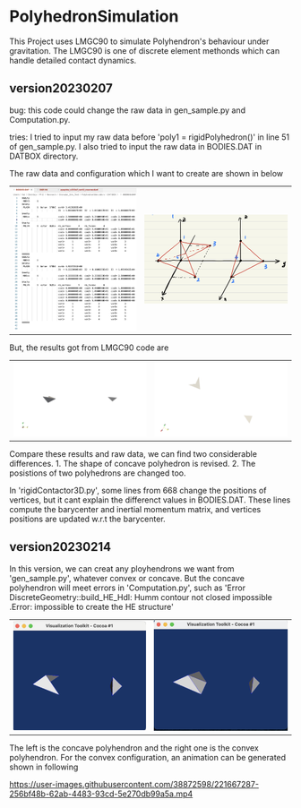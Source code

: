 # PolyhedronSimulation
This Project uses LMGC90 to simulate Polyhendron's behaviour under gravitation. The LMGC90 is one of discrete element methonds which can handle detailed contact dynamics.

## version20230207

bug: this code could change the raw data in gen_sample.py and Computation.py.

tries: I tried to input my raw data before 'poly1 = rigidPolyhedron()' in line 51 of gen_sample.py. I also tried to input the raw data in BODIES.DAT in DATBOX directory.

The raw data and configuration which I want to create are shown in below

<table>
    <tr>
        <td ><center><img src="./version20230207/ResultPic/Rawdata.png" > </center></td>
        <td ><center><img src="./version20230207/ResultPic/RawConfig.jpeg" ></center></td>
    </tr>
</table>

But, the results got from LMGC90 code are
    
<table>
    <tr>
        <td ><center><img src="./version20230207/ResultPic/Pic1.png" > </center></td>
        <td ><center><img src="./version20230207/ResultPic/Pic2.png" ></center></td>
    </tr>
</table>

Compare these results and raw data, we can find two considerable differences. 1. The shape of concave polyhedron is revised. 2. The posistions of two polyhedrons are changed too. 

In 'rigidContactor3D.py', some lines from 668 change the positions of vertices, but it cant explain the differenct values in BODIES.DAT. These lines compute the barycenter and inertial momentum matrix, and vertices positions are updated w.r.t the barycenter.

## version20230214

In this version, we can creat any ployhendrons we want from 'gen_sample.py', whatever convex or concave. But the concave polyhendron will meet errors in 'Computation.py', such as 'Error DiscreteGeometry::build_HE_Hdl: Humm contour not closed impossible .Error: impossible to create the HE structure'

<table>
    <tr>
        <td ><center><img src="./version20230212/ResultPic/genPic.png" > </center></td>
        <td ><center><img src="./version20230212/ResultPic/genPic2.png" ></center></td>
    </tr>
</table>

The left is the concave polyhendron and the right one is the convex polyhendron. For the convex configuration, an animation can be generated shown in following

https://user-images.githubusercontent.com/38872598/221667287-256bf48b-62ab-4483-93cd-5e270db99a5a.mp4
